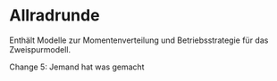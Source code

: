 # Allradrunde
Enthält Modelle zur Momentenverteilung und Betriebsstrategie für das Zweispurmodell.

Change 5: Jemand hat was gemacht
